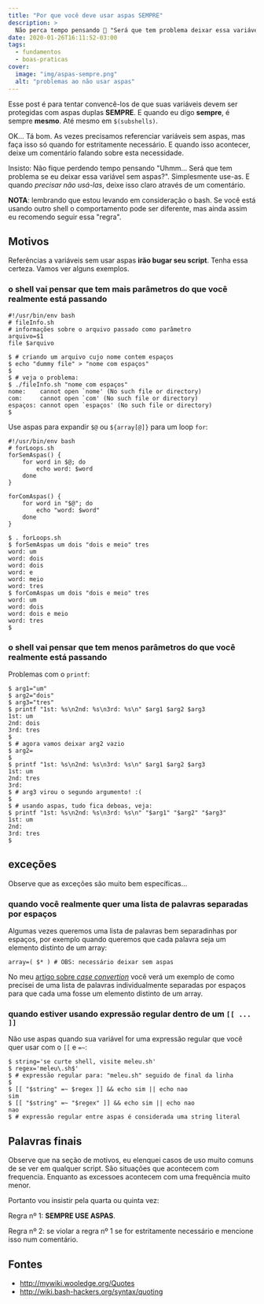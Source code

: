 ```yaml
---
title: "Por que você deve usar aspas SEMPRE"
description: >
  Não perca tempo pensando 🤔 "Será que tem problema deixar essa variável sem aspas?". Simplesmente use-as SEMPRE!
date: 2020-01-26T16:11:52-03:00
tags:
  - fundamentos
  - boas-praticas
cover:
  image: "img/aspas-sempre.png"
  alt: "problemas ao não usar aspas"
---
```


Esse post é para tentar convencê-los de que suas variáveis devem ser protegidas com aspas duplas **SEMPRE**. E quando eu digo **sempre**, é sempre **mesmo**. Até mesmo em `$(subshells)`.

OK... Tá bom. As vezes precisamos referenciar variáveis sem aspas, mas faça isso só quando for estritamente necessário. E quando isso acontecer, deixe um comentário falando sobre esta necessidade.

Insisto: Não fique perdendo tempo pensando "Uhmm... Será que tem problema se eu deixar essa variável sem aspas?". Simplesmente use-as. E quando _precisar não usá-las_, deixe isso claro através de um comentário.

**NOTA**: lembrando que estou levando em consideração o bash. Se você está usando outro shell o comportamento pode ser diferente, mas ainda assim eu recomendo seguir essa "regra".

## Motivos

Referências a variáveis sem usar aspas **irão bugar seu script**. Tenha essa certeza. Vamos ver alguns exemplos.

### o shell vai pensar que tem **mais** parâmetros do que você realmente está passando

```
#!/usr/bin/env bash
# fileInfo.sh
# informações sobre o arquivo passado como parâmetro
arquivo=$1
file $arquivo
```
```shell-session
$ # criando um arquivo cujo nome contem espaços
$ echo "dummy file" > "nome com espaços"
$ 
$ # veja o problema:
$ ./fileInfo.sh "nome com espaços" 
nome:    cannot open `nome' (No such file or directory)
com:     cannot open `com' (No such file or directory)
espaços: cannot open `espaços' (No such file or directory)
$ 
```

Use aspas para expandir `$@` ou `${array[@]}` para um loop `for`:

```
#!/usr/bin/env bash
# forLoops.sh
forSemAspas() {
    for word in $@; do
        echo word: $word
    done
}

forComAspas() {
    for word in "$@"; do
        echo "word: $word"
    done
}
```
```shell-session
$ . forLoops.sh 
$ forSemAspas um dois "dois e meio" tres
word: um
word: dois
word: dois
word: e
word: meio
word: tres
$ forComAspas um dois "dois e meio" tres
word: um
word: dois
word: dois e meio
word: tres
$ 
```

### o shell vai pensar que tem **menos** parâmetros do que você realmente está passando

Problemas com o `printf`:
```shell-session
$ arg1="um"
$ arg2="dois"
$ arg3="tres"
$ printf "1st: %s\n2nd: %s\n3rd: %s\n" $arg1 $arg2 $arg3
1st: um
2nd: dois
3rd: tres
$ 
$ # agora vamos deixar arg2 vazio
$ arg2=
$ 
$ printf "1st: %s\n2nd: %s\n3rd: %s\n" $arg1 $arg2 $arg3
1st: um
2nd: tres
3rd: 
$ # arg3 virou o segundo argumento! :(
$ 
$ # usando aspas, tudo fica deboas, veja:
$ printf "1st: %s\n2nd: %s\n3rd: %s\n" "$arg1" "$arg2" "$arg3"
1st: um
2nd: 
3rd: tres
$ 
```

## exceções

Observe que as exceções são muito bem específicas...

### quando você realmente quer uma lista de palavras separadas por espaços

Algumas vezes queremos uma lista de palavras bem separadinhas por espaços, por exemplo quando queremos que cada palavra seja um elemento distinto de um array:
```
array=( $* ) # OBS: necessário deixar sem aspas
```

No meu [artigo sobre _case convertion_](http://meleu.sh/tolower-toupper/) você verá um exemplo de como precisei de uma lista de palavras individualmente separadas por espaços para que cada uma fosse um elemento distinto de um array.


### quando estiver usando expressão regular dentro de um `[[ ... ]]`

Não use aspas quando sua variável for uma expressão regular que você quer usar com o `[[` e `=~`:
```shell-session
$ string='se curte shell, visite meleu.sh'
$ regex='meleu\.sh$'
$ # expressão regular para: "meleu.sh" seguido de final da linha
$ 
$ [[ "$string" =~ $regex ]] && echo sim || echo nao
sim
$ [[ "$string" =~ "$regex" ]] && echo sim || echo nao
nao
$ # expressão regular entre aspas é considerada uma string literal
```

## Palavras finais

Observe que na seção de motivos, eu elenquei casos de uso muito comuns de se ver em qualquer script. São situações que acontecem com frequencia. Enquanto as excessoes acontecem com uma frequência muito menor.

Portanto vou insistir pela quarta ou quinta vez:

Regra nº 1: **SEMPRE USE ASPAS**.

Regra nº 2: se violar a regra nº 1 se for estritamente necessário e mencione isso num comentário.


## Fontes

- http://mywiki.wooledge.org/Quotes
- http://wiki.bash-hackers.org/syntax/quoting